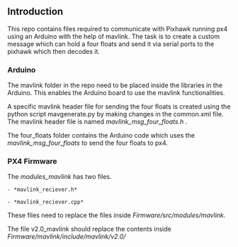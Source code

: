 ## Introduction
This repo contains files required to communicate with Pixhawk running px4 using an Arduino with the help of mavlink. 
The task is to create a custom message which can hold a four floats and send it via serial ports to the pixhawk which then decodes it.

### Arduino
The mavlink folder in the repo need to be placed inside the libraries in the Arduino. This enables the Arduino board to use the mavlink functionalities.

A specific mavlink header file for sending the four floats is created using the python script mavgenerate.py by making changes in the common.xml file. The mavlink header file is named  *mavlink_msg_four_floats.h* .

The four_floats folder contains the Arduino code which uses the *mavlink_msg_four_floats* to send the four floats to px4.

### PX4 Firmware

The *modules_mavlink* has two files.

	- *mavlink_reciever.h*
	
	- *mavlink_reciever.cpp*
These files need to replace the files inside *Firmware/src/modules/mavlink*. 

The file v2.0_mavlink should replace the contents inside *Firmware/mavlink/include/mavlink/v2.0/*
